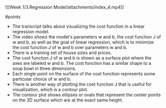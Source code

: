 ![[Week 1/3.Regression Model/attachments/index_4.mp4]]


#points 
-   The transcript talks about visualizing the cost function in a linear regression model.
-   The video shows the model's parameters w and b, the cost function J of w and b, as well as the goal of linear regression, which is to minimize the cost function J of w and b over parameters w and b.
-   There is a training set of house sizes and prices.
-   The cost function J of w and b is shown as a surface plot where the axes are labeled w and b. The cost function has a similar shape to a soup bowl in three dimensions.
-   Each single point on the surface of the cost function represents some particular choice of w and b.
-   There is another way of plotting the cost function J that is useful for visualization, which is a contour plot.
-   The contour plot shows ellipses or ovals that represent the center points on the 3D surface which are at the exact same height.

